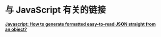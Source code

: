 # 与 JavaScript 有关的链接

#### [Javascript: How to generate formatted easy-to-read JSON straight from an object?](https://stackoverflow.com/a/3515761/7379661)
